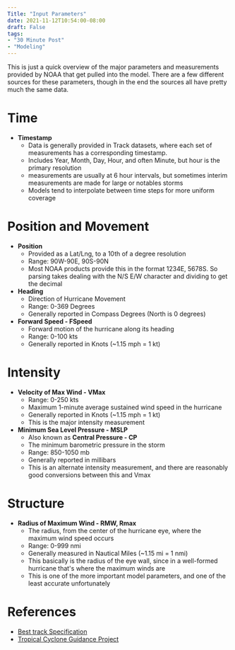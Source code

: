 ```yaml
---
Title: "Input Parameters"
date: 2021-11-12T10:54:00-08:00
draft: False
tags:
- "30 Minute Post"
- "Modeling"
---
```


This is just a quick overview of the major parameters and measurements provided by NOAA that get pulled into the model.  There are a few different sources for these parameters, though in the end the sources all have pretty much the same data.  

# Time
- **Timestamp**
  - Data is generally provided in Track datasets, where each set of measurements has a corresponding timestamp.
  - Includes Year, Month, Day, Hour, and often Minute, but hour is the primary resolution
  - measurements are usually at 6 hour intervals, but sometimes interim measurements are made for large or notables storms
  - Models tend to interpolate between time steps for more uniform coverage

# Position and Movement
- **Position**
  - Provided as a Lat/Lng, to a 10th of a degree resolution
  - Range: 90W-90E, 90S-90N
  - Most NOAA products provide this in the format 1234E, 5678S.  So parsing takes dealing with the N/S E/W character and dividing to get the decimal
- **Heading**
  - Direction of Hurricane Movement
  - Range: 0-369 Degrees
  - Generally reported in Compass Degrees (North is 0 degrees)
- **Forward Speed - FSpeed**
  - Forward motion of the hurricane along its heading
  - Range: 0-100 kts
  - Generally reported in Knots (~1.15 mph = 1 kt)

# Intensity
- **Velocity of Max Wind - VMax**
  - Range: 0-250 kts
  - Maximum 1-minute average sustained wind speed in the hurricane
  - Generally reported in Knots (~1.15 mph = 1 kt)
  - This is the major intensity measurement
- **Minimum Sea Level Pressure - MSLP**
  - Also known as **Central Pressure - CP**
  - The minimum barometric pressure in the storm
  - Range: 850-1050 mb
  - Generally reported in millibars
  - This is an alternate intensity measurement, and there are reasonably good conversions between this and Vmax

# Structure
- **Radius of Maximum Wind - RMW, Rmax**
  - The radius, from the center of the hurricane eye, where the maximum wind speed occurs
  - Range: 0-999 nmi
  - Generally measured in Nautical Miles (~1.15 mi = 1 nmi)
  - This basically is the radius of the eye wall, since in a well-formed hurricane that's where the maximum winds are
  - This is one of the more important model parameters, and one of the least accurate unfortunately

# References
- [Best track Specification](https://www.nrlmry.navy.mil/atcf_web/docs/database/new/abdeck.txt)
- [Tropical Cyclone Guidance Project](http://hurricanes.ral.ucar.edu/realtime/)
